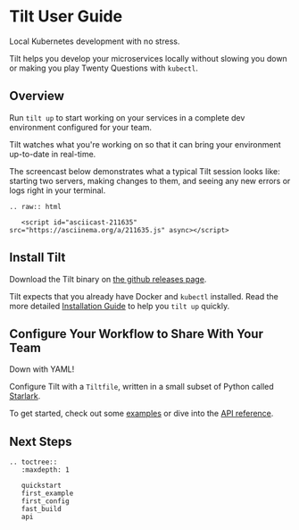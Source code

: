 # Tilt User Guide

Local Kubernetes development with no stress.

Tilt helps you develop your microservices locally
without slowing you down or making you play Twenty Questions with `kubectl`.

## Overview

Run `tilt up` to start working on your services in a complete dev environment
configured for your team.

Tilt watches what you're working on so that it can bring your environment
up-to-date in real-time.

The screencast below demonstrates what a typical Tilt session looks like:
starting two servers, making changes to them, and seeing any new errors
or logs right in your terminal.

```eval_rst
.. raw:: html

   <script id="asciicast-211635" src="https://asciinema.org/a/211635.js" async></script>
```

## Install Tilt

Download the Tilt binary on
[the github releases page](https://github.com/windmilleng/tilt/releases).

Tilt expects that you already have Docker and `kubectl` installed.
Read the more detailed [Installation Guide](quickstart.html)
to help you `tilt up` quickly.

## Configure Your Workflow to Share With Your Team

Down with YAML!

Configure Tilt with a `Tiltfile`, written in a small subset of Python called
[Starlark](https://github.com/bazelbuild/starlark#tour>).

To get started, check out some [examples](first_example.html) or dive into the
[API reference](api.html).

## Next Steps

```eval_rst
.. toctree::
   :maxdepth: 1

   quickstart
   first_example
   first_config
   fast_build
   api
```
